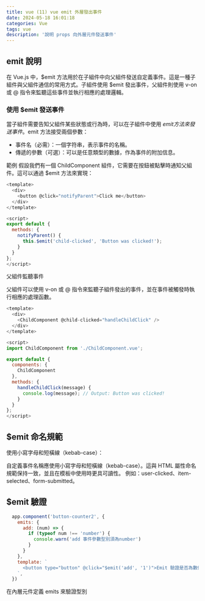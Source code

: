```yaml
---
title: vue (11) vue emit 外層發出事件
date: 2024-05-18 16:01:18
categories: Vue
tags: vue
description: '說明 props 向外層元件發送事件'
---
```


## emit 說明

在 Vue.js 中，$emit 方法用於在子組件中向父組件發送自定義事件。這是一種子組件與父組件通信的常用方式。子組件使用 $emit 發出事件，父組件則使用 v-on 或 @ 指令來監聽這些事件並執行相應的處理邏輯。

### 使用 $emit 發送事件

當子組件需要告知父組件某些狀態或行為時，可以在子組件中使用 $emit 方法來發送事件。$emit 方法接受兩個參數：

- 事件名（必需）：一個字符串，表示事件的名稱。
- 傳遞的參數（可選）：可以是任意類型的數據，作為事件的附加信息。

範例
假設我們有一個 ChildComponent 組件，它需要在按鈕被點擊時通知父組件。這可以通過 $emit 方法來實現：

``` js
<template>
  <div>
    <button @click="notifyParent">Click me</button>
  </div>
</template>

<script>
export default {
  methods: {
    notifyParent() {
      this.$emit('child-clicked', 'Button was clicked!');
    }
  }
};
</script>
```

父組件監聽事件

父組件可以使用 v-on 或 @ 指令來監聽子組件發出的事件，並在事件被觸發時執行相應的處理函數。

``` js
<template>
  <div>
    <ChildComponent @child-clicked="handleChildClick" />
  </div>
</template>

<script>
import ChildComponent from './ChildComponent.vue';

export default {
  components: {
    ChildComponent
  },
  methods: {
    handleChildClick(message) {
      console.log(message); // Output: Button was clicked!
    }
  }
};
</script>
```

## $emit 命名規範

使用小寫字母和短橫線（kebab-case）：

自定義事件名稱應使用小寫字母和短橫線（kebab-case）。這與 HTML 屬性命名規範保持一致，並且在模板中使用時更具可讀性。
例如：user-clicked、item-selected、form-submitted。

## $emit 驗證

``` js
  app.component('button-counter2', {
    emits: {
      add: (num) => {
        if (typeof num !== 'number') {
          console.warn('add 事件參數型別須為number')
        }
      }
    },
    template: `
      <button type="button" @click="$emit('add', '1')">Emit 驗證是否為數值</button>
    `,
  })
```

在內層元件定義 emits 來驗證型別


